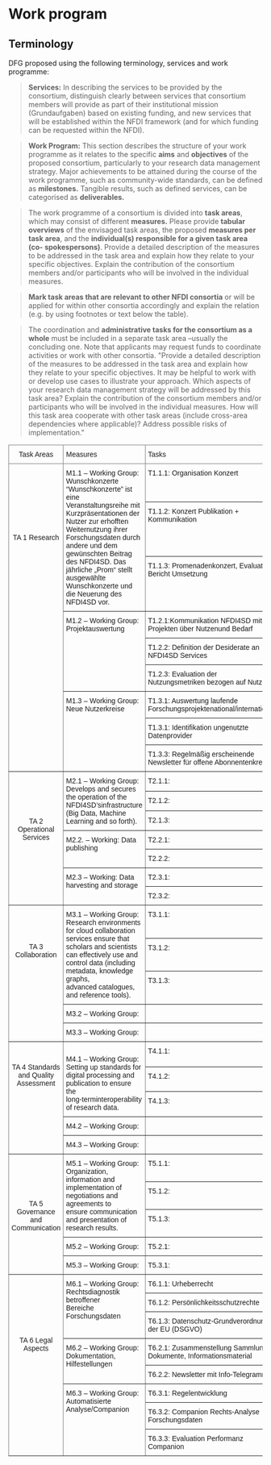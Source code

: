 # Work program

## Terminology

DFG proposed using the following terminology, services and work programme:

> **Services:** In describing the services to be provided by the consortium, distinguish clearly between services that consortium members will provide as part of their institutional mission (Grundaufgaben) based on existing funding, and new services that will be established within the NFDI framework (and for which funding can be requested within the NFDI).

> **Work Program:** This section describes the structure of your work programme as it relates to the specific **aims** and **objectives** of the proposed consortium, particularly to your research data management strategy. Major achievements to be attained during the course of the work programme, such as community-wide standards, can be defined as **milestones.** Tangible results, such as defined services, can be categorised as **deliverables.**

> The work programme of a consortium is divided into **task areas**, which may consist of different **measures.** Please provide **tabular overviews** of the envisaged task areas, the proposed **measures per task area**, and the **individual(s) responsible for a given task area (co- spokespersons)**. Provide a detailed description of the measures to be addressed in the task area and explain how they relate to your specific objectives. Explain the contribution of the consortium members and/or participants who will be involved in the individual measures.

> **Mark task areas that are relevant to other NFDI consortia** or will be applied for within other consortia accordingly and explain the relation (e.g. by using footnotes or text below the table).

> The coordination and **administrative tasks for the consortium as a whole** must be included in a separate task area –usually the concluding one. Note that applicants may request funds to coordinate activities or work with other consortia. "Provide a detailed description of the measures to be addressed in the task area and explain how they relate to your specific objectives. It may be helpful to work with or develop use cases to illustrate your approach. Which aspects of your research data management strategy will be addressed by this task area? Explain the contribution of the consortium members and/or participants who will be involved in the individual measures. How will this task area cooperate with other task areas (include cross-area dependencies where applicable)? Address possible risks of implementation."

<style type="text/css">
.tg  {border-collapse:collapse;border-spacing:0;}
.tg td{border-color:black;border-style:solid;border-width:1px;font-family:Arial, sans-serif;font-size:14px;
  overflow:hidden;padding:10px 5px;word-break:normal;}
.tg th{border-color:black;border-style:solid;border-width:1px;font-family:Arial, sans-serif;font-size:14px;
  font-weight:normal;overflow:hidden;padding:10px 5px;word-break:normal;}
.tg .tg-c3ow{border-color:inherit;text-align:center;vertical-align:top}
.tg .tg-0pky{border-color:inherit;text-align:left;vertical-align:top}
</style>
<table class="tg">
<thead>
  <tr>
    <th class="tg-c3ow">Task Areas</th>
    <th class="tg-0pky">Measures</th>
    <th class="tg-0pky">Tasks</th>
    <th class="tg-c3ow">Responsibilities</th>
  </tr>
</thead>
<tbody>
  <tr>
    <td class="tg-c3ow" rowspan="9"><br><br><br><br><br><br><br><br>TA 1 Research<br></td>
    <td class="tg-0pky" rowspan="3">M1.1 – Working Group: Wunschkonzerte “Wunschkonzerte”  ist eine Veranstaltungsreihe mit Kurzpräsentationen der Nutzer zur erhofften Weiternutzung ihrer Forschungsdaten durch andere und dem gewünschten Beitrag des NFDI4SD. Das jährliche „Prom“ stellt ausgewählte Wunschkonzerte und die Neuerung des NFDI4SD vor.</td>
    <td class="tg-0pky">T1.1.1: Organisation Konzert</td>
    <td class="tg-c3ow" rowspan="9"><br><br><br><br><br><br><br>Jürgen Renn, <br>Dagmar Schäfer, <br>Carolin Odebrecht<br>Kärin Nickelsen</td>
  </tr>
  <tr>
    <td class="tg-0pky">T1.1.2: Konzert Publikation + Kommunikation</td>
  </tr>
  <tr>
    <td class="tg-0pky">T1.1.3: Promenadenkonzert, Evaluation, Bericht Umsetzung</td>
  </tr>
  <tr>
    <td class="tg-0pky" rowspan="3">M1.2 – Working Group: Projektauswertung</td>
    <td class="tg-0pky">T1.2.1:Kommunikation NFDI4SD mit Projekten über Nutzenund Bedarf</td>
  </tr>
  <tr>
    <td class="tg-0pky">T1.2.2: Definition der Desiderate an NFDI4SD Services</td>
  </tr>
  <tr>
    <td class="tg-0pky">T1.2.3: Evaluation der Nutzungsmetriken bezogen auf Nutzer</td>
  </tr>
  <tr>
    <td class="tg-0pky" rowspan="3">M1.3 – Working Group: Neue Nutzerkreise</td>
    <td class="tg-0pky">T1.3.1: Auswertung laufende Forschungsprojektenational/international</td>
  </tr>
  <tr>
    <td class="tg-0pky">T1.3.1: Identifikation ungenutzte Datenprovider</td>
  </tr>
  <tr>
    <td class="tg-0pky">T1.3.3: Regelmäßig erscheinende Newsletter für offene Abonnentenkreise</td>
  </tr>
  <tr>
    <td class="tg-c3ow" rowspan="7"><br><br><br><br><br>TA 2 Operational Services<br><br><br></td>
    <td class="tg-0pky" rowspan="3">M2.1 – Working Group: Develops and secures <br>the operation of the NFDI4SD’sinfrastructure <br>(Big Data, Machine Learning and so forth).</td>
    <td class="tg-0pky">T2.1.1:</td>
    <td class="tg-c3ow" rowspan="7"><br><br><br><br><br>Klaus-Robert Müller, <br>Jürgen Renn,<br>Gerd Graßhoff<br>(Support CMS HU Berlin)</td>
  </tr>
  <tr>
    <td class="tg-0pky">T2.1.2:</td>
  </tr>
  <tr>
    <td class="tg-0pky">T2.1.3:</td>
  </tr>
  <tr>
    <td class="tg-0pky" rowspan="2">M2.2. – Working: Data publishing</td>
    <td class="tg-0pky">T2.2.1:</td>
  </tr>
  <tr>
    <td class="tg-0pky">T2.2.2:</td>
  </tr>
  <tr>
    <td class="tg-0pky" rowspan="2">M2.3 – Working: Data harvesting and storage</td>
    <td class="tg-0pky">T2.3.1:</td>
  </tr>
  <tr>
    <td class="tg-0pky">T2.3.2:</td>
  </tr>
  <tr>
    <td class="tg-c3ow" rowspan="5"><br><br><br><br>TA 3 Collaboration</td>
    <td class="tg-0pky" rowspan="3">M3.1 – Working Group: Research environments <br>for cloud collaboration services ensure that <br>scholars and scientists can effectively use and <br>control data (including metadata, knowledge graphs, <br>advanced catalogues, and reference tools).</td>
    <td class="tg-0pky">T3.1.1:</td>
    <td class="tg-c3ow" rowspan="5"><br><br><br><br>Markus Hilgert,<br>Christof Schütte</td>
  </tr>
  <tr>
    <td class="tg-0pky">T3.1.2:</td>
  </tr>
  <tr>
    <td class="tg-0pky">T3.1.3:</td>
  </tr>
  <tr>
    <td class="tg-0pky">M3.2 – Working Group:</td>
    <td class="tg-0pky"></td>
  </tr>
  <tr>
    <td class="tg-0pky">M3.3 – Working Group:</td>
    <td class="tg-0pky"></td>
  </tr>
  <tr>
    <td class="tg-c3ow" rowspan="5"><br><br>TA 4 Standards and Quality Assessment</td>
    <td class="tg-0pky" rowspan="3"><br>M4.1 – Working Group: Setting up standards for <br>digital processing and publication to ensure the <br>long-terminteroperability of research data.</td>
    <td class="tg-0pky">T4.1.1:</td>
    <td class="tg-0pky" rowspan="4">Uwe Schmidt<br>Gerd Graßhoff</td>
  </tr>
  <tr>
    <td class="tg-0pky">T4.1.2:</td>
  </tr>
  <tr>
    <td class="tg-0pky">T4.1.3:</td>
  </tr>
  <tr>
    <td class="tg-0pky">M4.2 – Working Group:</td>
    <td class="tg-0pky"></td>
  </tr>
  <tr>
    <td class="tg-0pky">M4.3 – Working Group:</td>
    <td class="tg-0pky"></td>
    <td class="tg-0pky"></td>
  </tr>
  <tr>
    <td class="tg-c3ow" rowspan="5"><br><br><br><br><br>TA 5 Governance and Communication</td>
    <td class="tg-0pky" rowspan="3">M5.1 – Working Group: Organization, information and<br>implementation of negotiations and agreements to<br>ensure communication and presentation of research results.</td>
    <td class="tg-0pky">T5.1.1:</td>
    <td class="tg-c3ow" rowspan="5"><br><br><br><br>Andreas Degkwitz, <br>Klaus Ceynowa, </td>
  </tr>
  <tr>
    <td class="tg-0pky">T5.1.2:</td>
  </tr>
  <tr>
    <td class="tg-0pky">T5.1.3:</td>
  </tr>
  <tr>
    <td class="tg-0pky">M5.2 – Working Group:</td>
    <td class="tg-0pky">T5.2.1:</td>
  </tr>
  <tr>
    <td class="tg-0pky">M5.3 – Working Group:</td>
    <td class="tg-0pky">T5.3.1:</td>
  </tr>
  <tr>
    <td class="tg-c3ow" rowspan="8"><br><br><br><br><br><br><br>TA 6 Legal Aspects</td>
    <td class="tg-0pky" rowspan="3">M6.1 – Working Group: Rechtsdiagnostik betroffener<br>Bereiche Forschungsdaten</td>
    <td class="tg-0pky">T6.1.1: Urheberrecht</td>
    <td class="tg-c3ow" rowspan="8"><br><br><br><br><br><br><br><br>Eva Inés Obergfell</td>
  </tr>
  <tr>
    <td class="tg-0pky">T6.1.2: Persönlichkeitsschutzrechte</td>
  </tr>
  <tr>
    <td class="tg-0pky">T6.1.3: Datenschutz-Grundverordnung der EU (DSGVO)</td>
  </tr>
  <tr>
    <td class="tg-0pky" rowspan="2">M6.2 – Working Group: Dokumentation, Hilfestellungen</td>
    <td class="tg-0pky">T6.2.1: Zusammenstellung Sammlung Dokumente, Informationsmaterial</td>
  </tr>
  <tr>
    <td class="tg-0pky">T6.2.2: Newsletter mit Info-Telegramm</td>
  </tr>
  <tr>
    <td class="tg-0pky" rowspan="3">M6.3 – Working Group: Automatisierte Analyse/Companion</td>
    <td class="tg-0pky">T6.3.1: Regelentwicklung</td>
  </tr>
  <tr>
    <td class="tg-0pky">T6.3.2: Companion Rechts-Analyse Forschungsdaten</td>
  </tr>
  <tr>
    <td class="tg-0pky">T6.3.3: Evaluation Performanz Companion</td>
  </tr>
</tbody>
</table>
